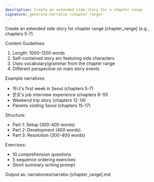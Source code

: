 ```yaml
---
description: Create an extended side story for a chapter range
signature: generate-narratio <chapter_range>
---
```


Create an extended side story for chapter range [chapter_range] (e.g., chapters 5-7).

Content Guidelines:
1. Length: 1000-1200 words
2. Self-contained story arc featuring side characters
3. Uses vocabulary/grammar from the chapter range
4. Different perspective on main story events

Example narratives:
- 하나's first week in Seoul (chapters 5-7)
- 준호's job interview experience (chapters 8-10)
- Weekend trip story (chapters 12-14)
- Parents visiting Seoul (chapters 15-17)

Structure:
- Part 1: Setup (300-400 words)
- Part 2: Development (400 words)
- Part 3: Resolution (300-400 words)

Exercises:
- 10 comprehension questions
- 5 sequence ordering exercises
- Short summary writing prompt

Output as: narrationes/narratio-[chapter_range].md
